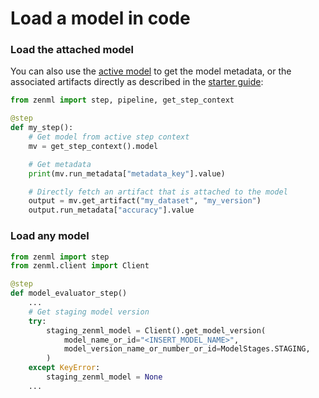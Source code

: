 # Load a model in code

### Load the attached model

You can also use the [active model](../../user-guide/starter-guide/track-ml-models.md) to get the model metadata, or the associated artifacts directly as described in the [starter guide](../../user-guide/starter-guide/track-ml-models.md):

```python
from zenml import step, pipeline, get_step_context

@step
def my_step():
    # Get model from active step context
    mv = get_step_context().model

    # Get metadata
    print(mv.run_metadata["metadata_key"].value)

    # Directly fetch an artifact that is attached to the model
    output = mv.get_artifact("my_dataset", "my_version")
    output.run_metadata["accuracy"].value
```

### Load any model

```python
from zenml import step
from zenml.client import Client

@step
def model_evaluator_step()
    ...
    # Get staging model version 
    try:
        staging_zenml_model = Client().get_model_version(
            model_name_or_id="<INSERT_MODEL_NAME>",
            model_version_name_or_number_or_id=ModelStages.STAGING,
        )
    except KeyError:
        staging_zenml_model = None
    ...
```
